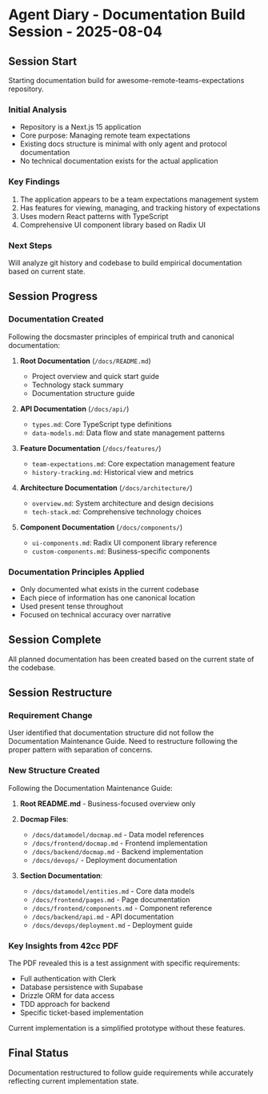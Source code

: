 # Agent Diary - Documentation Build Session - 2025-08-04

## Session Start
Starting documentation build for awesome-remote-teams-expectations repository.

### Initial Analysis
- Repository is a Next.js 15 application
- Core purpose: Managing remote team expectations
- Existing docs structure is minimal with only agent and protocol documentation
- No technical documentation exists for the actual application

### Key Findings
1. The application appears to be a team expectations management system
2. Has features for viewing, managing, and tracking history of expectations
3. Uses modern React patterns with TypeScript
4. Comprehensive UI component library based on Radix UI

### Next Steps
Will analyze git history and codebase to build empirical documentation based on current state.

## Session Progress

### Documentation Created
Following the docsmaster principles of empirical truth and canonical documentation:

1. **Root Documentation** (`/docs/README.md`)
   - Project overview and quick start guide
   - Technology stack summary
   - Documentation structure guide

2. **API Documentation** (`/docs/api/`)
   - `types.md`: Core TypeScript type definitions
   - `data-models.md`: Data flow and state management patterns

3. **Feature Documentation** (`/docs/features/`)
   - `team-expectations.md`: Core expectation management feature
   - `history-tracking.md`: Historical view and metrics

4. **Architecture Documentation** (`/docs/architecture/`)
   - `overview.md`: System architecture and design decisions
   - `tech-stack.md`: Comprehensive technology choices

5. **Component Documentation** (`/docs/components/`)
   - `ui-components.md`: Radix UI component library reference
   - `custom-components.md`: Business-specific components

### Documentation Principles Applied
- Only documented what exists in the current codebase
- Each piece of information has one canonical location
- Used present tense throughout
- Focused on technical accuracy over narrative

## Session Complete
All planned documentation has been created based on the current state of the codebase.

## Session Restructure

### Requirement Change
User identified that documentation structure did not follow the Documentation Maintenance Guide. Need to restructure following the proper pattern with separation of concerns.

### New Structure Created
Following the Documentation Maintenance Guide:

1. **Root README.md** - Business-focused overview only
2. **Docmap Files**:
   - `/docs/datamodel/docmap.md` - Data model references
   - `/docs/frontend/docmap.md` - Frontend implementation
   - `/docs/backend/docmap.md` - Backend implementation
   - `/docs/devops/` - Deployment documentation

3. **Section Documentation**:
   - `/docs/datamodel/entities.md` - Core data models
   - `/docs/frontend/pages.md` - Page documentation
   - `/docs/frontend/components.md` - Component reference
   - `/docs/backend/api.md` - API documentation
   - `/docs/devops/deployment.md` - Deployment guide

### Key Insights from 42cc PDF
The PDF revealed this is a test assignment with specific requirements:
- Full authentication with Clerk
- Database persistence with Supabase
- Drizzle ORM for data access
- TDD approach for backend
- Specific ticket-based implementation

Current implementation is a simplified prototype without these features.

## Final Status
Documentation restructured to follow guide requirements while accurately reflecting current implementation state.
